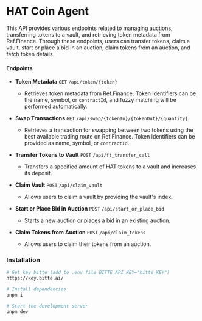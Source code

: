 # HAT Coin Agent

This API provides various endpoints related to managing auctions, transferring tokens to a vault, and retrieving token metadata from Ref.Finance. Through these endpoints, users can transfer tokens, claim a vault, start or place a bid in an auction, claim tokens from an auction, and fetch token details.

#### Endpoints

- **Token Metadata** `GET` `/api/token/{token}`
   - Retrieves token metadata from Ref.Finance. Token identifiers can be the name, symbol, or `contractId`, and fuzzy matching will be performed automatically.

- **Swap Transactions** `GET` `/api/swap/{tokenIn}/{tokenOut}/{quantity}`
   - Retrieves a transaction for swapping between two tokens using the best available trading route on Ref.Finance. Token identifiers can be provided as name, symbol, or `contractId`.

- **Transfer Tokens to Vault** `POST` `/api/ft_transfer_call`
   - Transfers a specified amount of HAT tokens to a vault and increases its deposit.

- **Claim Vault** `POST` `/api/claim_vault`
   - Allows users to claim a vault by providing the vault's index.

- **Start or Place Bid in Auction** `POST` `/api/start_or_place_bid`
   - Starts a new auction or places a bid in an existing auction.

- **Claim Tokens from Auction** `POST` `/api/claim_tokens`
   - Allows users to claim their tokens from an auction.

### Installation

```bash
# Get key bitte (add to .env file BITTE_API_KEY="bitte_KEY")
https://key.bitte.ai/

# Install dependencies
pnpm i

# Start the development server
pnpm dev
```
